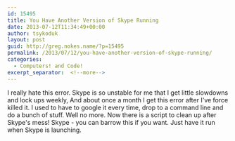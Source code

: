 ```yaml
---
id: 15495
title: You Have Another Version of Skype Running
date: 2013-07-12T11:34:49+00:00
author: tsykoduk
layout: post
guid: http://greg.nokes.name/?p=15495
permalink: /2013/07/12/you-have-another-version-of-skype-running/
categories:
  - Computers! and Code!
excerpt_separator:  <!--more-->
---
```

I really hate this error. Skype is so unstable for me that I get little slowdowns and lock ups weekly, And about once a month I get this error after I've force killed it. I used to have to google it every time, drop to a command line and do a bunch of stuff. Well no more. Now there is a script to clean up after Skype's mess! Skype - you can barrow this if you want. Just have it run when Skype is launching. 
<!--more-->

<script src="https://gist.github.com/tsykoduk/5986191.js"></script>